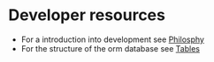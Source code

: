 # Developer resources

* For a introduction into development see [Philosphy](doc/md/PHILOSOPHY.md)
* For the structure of the orm database see [Tables](doc/md/TABLES.md)
